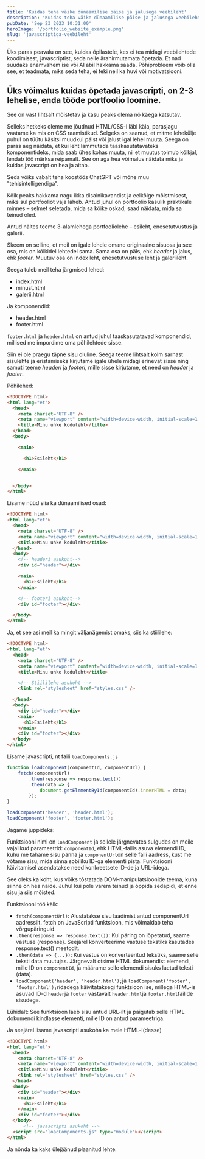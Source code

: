 ```yaml
---
title: 'Kuidas teha väike dünaamilise päise ja jalusega veebileht'
description: 'Kuidas teha väike dünaamilise päise ja jalusega veebileht kasutades javaskripti. Kuidas teha modaaliga pildiportfoolio.'
pubDate: 'Sep 23 2023 10:31:00'
heroImage: '/portfolio_website_example.png'
slug: 'javascriptiga-veebileht'
---
```


Üks paras peavalu on see, kuidas õpilastele, kes ei tea midagi veebilehtede koodimisest, javascriptist, seda neile ärahirmutamata õpetada. Et nad suudaks enamvähem ise või AI abil hakkama saada. Põhiprobleem võib olla see, et teadmata, miks seda teha, ei teki neil ka huvi või motivatsiooni.

## Üks võimalus kuidas õpetada javascripti, on 2-3 lehelise, enda tööde portfoolio loomine. 

See on vast lihtsalt mõistetav ja kasu peaks olema nö käega katsutav.

Selleks hetkeks oleme me jõudnud HTML/CSS-i läbi käia, parasjagu vaatame ka mis on CSS raamistikud. Selgeks on saanud, et mitme lehekülje puhul on tüütu käsitsi muudkui päist või jalust igal lehel muuta. Seega on paras aeg näidata, et kui leht lammutada taaskasutatavateks komponentideks, mida saab ühes kohas muuta, nii et muutus toimub kõikjal, lendab töö märksa reipamalt. See on aga hea võimalus näidata miks ja kuidas javascript on hea ja aitab.

Seda võiks vabalt teha koostöös ChatGPT või mõne muu "tehisintelligendiga".

Kõik peaks hakkama nagu ikka disainikavandist ja eelkõige mõistmisest, miks sul portfooliot vaja läheb. Antud juhul on portfoolio kasulik praktikale minnes – selmet seletada, mida sa kõike oskad, saad näidata, mida sa teinud oled.

Antud näites teeme 3-alamlehega portfooliolehe – esileht, enesetutvustus ja galerii.


Skeem on selline, et meil on igale lehele omane originaalne sisuosa ja see osa, mis on kõikidel lehtedel sama. Sama osa on päis, ehk *header* ja jalus, ehk *footer*. Muutuv osa on index leht, enesetutvustuse leht ja galeriileht.

Seega tuleb meil teha järgmised lehed:
- index.html
- minust.html
- galerii.html  

Ja komponendid:
- header.html
- footer.html

`footer.html` ja `header.html` on antud juhul taaskasutatavad komponendid, millised me impordime oma põhilehtede sisse.

Siin ei ole praegu täpne sisu oluline. Seega teeme lihtsalt kolm sarnast sisulehte ja eristamiseks kirjutame igale ühele midagi erinevat sisse ning samuti teeme *headeri* ja *footeri*, mille sisse kirjutame, et need on *header* ja *footer*.

Põhilehed:
```html
<!DOCTYPE html>
<html lang="et">
  <head>
    <meta charset="UTF-8" />
    <meta name="viewport" content="width=device-width, initial-scale=1.0" />
    <title>Minu uhke koduleht</title>
  </head>
  <body>

    <main>

      <h1>Esileht</h1>

    </main>


  </body>
</html>

```

Lisame nüüd siia ka dünaamilised osad:
```html
<!DOCTYPE html>
<html lang="et">
  <head>
    <meta charset="UTF-8" />
    <meta name="viewport" content="width=device-width, initial-scale=1.0" />
    <title>Minu uhke koduleht</title>
  </head>
  <body>
    <!-- headeri asukoht-->
    <div id="header"></div>

    <main>
      <h1>Esileht</h1>
    </main>

    <!-- footeri asukoht-->
    <div id="footer"></div>

  </body>
</html>
```
Ja, et see asi meil ka mingit väljanägemist omaks, siis ka stiililehe:
```html
<!DOCTYPE html>
<html lang="et">
  <head>
    <meta charset="UTF-8" />
    <meta name="viewport" content="width=device-width, initial-scale=1.0" />
    <title>Minu uhke koduleht</title>

    <!-- Stiililehe asukoht -->
    <link rel="stylesheet" href="styles.css" />

  </head>
  <body>
    <div id="header"></div>
    <main>
      <h1>Esileht</h1>
    </main>
    <div id="footer"></div>
  </body>
</html>
```
Lisame javascripti, nt faili `loadComponents.js`

```javascript
function loadComponent(componentId, componentUrl) {
    fetch(componentUrl)
        .then(response => response.text())
        .then(data => {
            document.getElementById(componentId).innerHTML = data;
        });
}

loadComponent('header', 'header.html');
loadComponent('footer', 'footer.html');
```
Jagame juppideks:

Funktsiooni nimi on `loadComponent` ja sellele järgnevates sulgudes on meile vajalikud parameetrid: `componentId`, ehk HTML-failis asuva elemendi ID, kuhu me tahame sisu panna ja `componentUrl`on selle faili aadress, kust me võtame sisu, mida sinna sobiliku ID-ga elementi pista. Funktsiooni käivitamisel asendatakse need konkreetsete ID-de ja URL-idega.

See oleks ka koht, kus võiks tõstatada DOM-manipulatsioonide teema, kuna siinne on hea näide. Juhul kui pole varem teinud ja õppida sedapidi, et enne sisu ja siis mõisted.

Funktsiooni töö käik:

- `fetch(componentUrl)`: Alustatakse sisu laadimist antud componentUrl aadressilt. fetch on JavaScripti funktsioon, mis võimaldab teha võrgupäringuid.
- `.then(response => response.text())`: Kui päring on lõpetatud, saame vastuse (response). Seejärel konverteerime vastuse tekstiks kasutades response.text() meetodit.
- `.then(data => {...})`: Kui vastus on konverteeritud tekstiks, saame selle teksti data muutujas. Järgnevalt otsime HTML dokumendist elemendi, mille ID on `componentId`, ja määrame selle elemendi sisuks laetud teksti (data).
- `loadComponent('header', 'header.html');`ja `loadComponent('footer', 'footer.html');`ridadega käivitataksegi funktsioon ise, millega HTML-is asuvad ID-d `header`ja `footer` vastavalt `header.html`ja `footer.html`failide sisudega.

Lühidalt: See funktsioon laeb sisu antud URL-ilt ja paigutab selle HTML dokumendi kindlasse elementi, mille ID on antud parameetriga.

Ja seejärel lisame javascripti asukoha ka meie HTML-i(desse)

```html
<!DOCTYPE html>
<html lang="et">
  <head>
    <meta charset="UTF-8" />
    <meta name="viewport" content="width=device-width, initial-scale=1.0" />
    <title>Minu uhke koduleht</title>
    <link rel="stylesheet" href="styles.css" />
  </head>
  <body>
    <div id="header"></div>
    <main>
      <h1>Esileht</h1>
    </main>
    <div id="footer"></div>
  </body>
      <!-- javascripti asukoht -->
  <script src="loadComponents.js" type="module"></script>  
</html>
```
Ja nõnda ka kaks ülejäänud plaanitud lehte.

